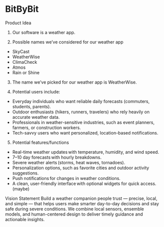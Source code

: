 # BitByBit

Product Idea 

1) Our software is a weather app. 

2) Possible names we’ve considered for our weather app  

- SkyCast 
- WeatherWise 
- ClimaCheck 
- Atmos 
- Rain or Shine 
3) The name we’ve picked for our weather app is WeatherWise. 
     
4) Potential users include: 
- Everyday individuals who want reliable daily forecasts (commuters, students, parents). 
- Outdoor enthusiasts (hikers, runners, travelers) who rely heavily on accurate weather data. 
- Professionals in weather-sensitive industries, such as event planners, farmers, or construction workers. 
- Tech-savvy users who want personalized, location-based notifications. 
5) Potential features/functions  
- Real-time weather updates with temperature, humidity, and wind speed. 
- 7–10 day forecasts with hourly breakdowns. 
- Severe weather alerts (storms, heat waves, tornadoes). 
- Personalization options, such as favorite cities and outdoor activity suggestions. 
- Push notifications for changes in weather conditions. 
- A clean, user-friendly interface with optional widgets for quick access. (maybe)


Vision Statement
Build a weather companion people trust — precise, local, and simple — that helps users make smarter day-to-day decisions and stay safe during severe conditions. We combine local sensors, ensemble models, and human-centered design to deliver timely guidance and actionable insights.
